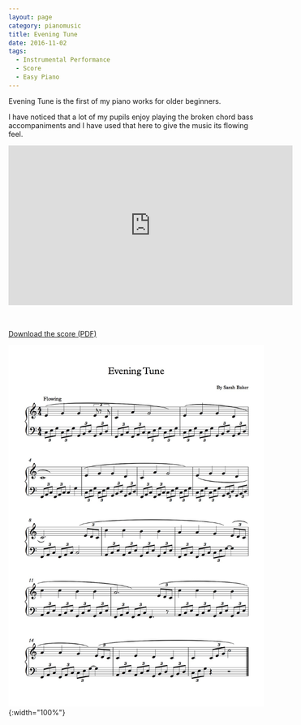 ```yaml
---
layout: page
category: pianomusic
title: Evening Tune
date: 2016-11-02
tags:
  - Instrumental Performance
  - Score
  - Easy Piano
---
```


Evening Tune is the first of my piano works for older beginners. 

I have noticed that a lot of my pupils enjoy playing the broken chord bass accompaniments and I have used that here to give the music its flowing feel.

<iframe width="560" height="315" src="https://www.youtube.com/embed/CXP5ltG2OJ4" frameborder="0" allowfullscreen></iframe>

&nbsp;

[Download the score (PDF)](/public/files/evening-tune.pdf)

![Evening Tune score example](/public/images/scores/evening-tune.jpg){:width="100%"}
